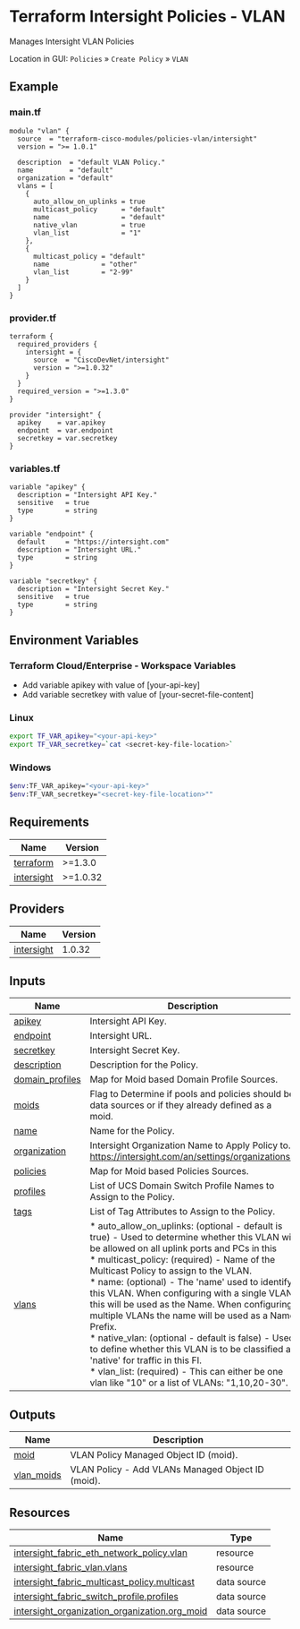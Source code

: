 <!-- BEGIN_TF_DOCS -->
# Terraform Intersight Policies - VLAN
Manages Intersight VLAN Policies

Location in GUI:
`Policies` » `Create Policy` » `VLAN`

## Example

### main.tf
```hcl
module "vlan" {
  source  = "terraform-cisco-modules/policies-vlan/intersight"
  version = ">= 1.0.1"

  description  = "default VLAN Policy."
  name         = "default"
  organization = "default"
  vlans = [
    {
      auto_allow_on_uplinks = true
      multicast_policy      = "default"
      name                  = "default"
      native_vlan           = true
      vlan_list             = "1"
    },
    {
      multicast_policy = "default"
      name             = "other"
      vlan_list        = "2-99"
    }
  ]
}
```

### provider.tf
```hcl
terraform {
  required_providers {
    intersight = {
      source  = "CiscoDevNet/intersight"
      version = ">=1.0.32"
    }
  }
  required_version = ">=1.3.0"
}

provider "intersight" {
  apikey    = var.apikey
  endpoint  = var.endpoint
  secretkey = var.secretkey
}
```

### variables.tf
```hcl
variable "apikey" {
  description = "Intersight API Key."
  sensitive   = true
  type        = string
}

variable "endpoint" {
  default     = "https://intersight.com"
  description = "Intersight URL."
  type        = string
}

variable "secretkey" {
  description = "Intersight Secret Key."
  sensitive   = true
  type        = string
}
```

## Environment Variables

### Terraform Cloud/Enterprise - Workspace Variables
- Add variable apikey with value of [your-api-key]
- Add variable secretkey with value of [your-secret-file-content]

### Linux
```bash
export TF_VAR_apikey="<your-api-key>"
export TF_VAR_secretkey=`cat <secret-key-file-location>`
```

### Windows
```bash
$env:TF_VAR_apikey="<your-api-key>"
$env:TF_VAR_secretkey="<secret-key-file-location>""
```


## Requirements

| Name | Version |
|------|---------|
| <a name="requirement_terraform"></a> [terraform](#requirement\_terraform) | >=1.3.0 |
| <a name="requirement_intersight"></a> [intersight](#requirement\_intersight) | >=1.0.32 |
## Providers

| Name | Version |
|------|---------|
| <a name="provider_intersight"></a> [intersight](#provider\_intersight) | 1.0.32 |
## Inputs

| Name | Description | Type | Default | Required |
|------|-------------|------|---------|:--------:|
| <a name="input_apikey"></a> [apikey](#input\_apikey) | Intersight API Key. | `string` | n/a | yes |
| <a name="input_endpoint"></a> [endpoint](#input\_endpoint) | Intersight URL. | `string` | `"https://intersight.com"` | no |
| <a name="input_secretkey"></a> [secretkey](#input\_secretkey) | Intersight Secret Key. | `string` | n/a | yes |
| <a name="input_description"></a> [description](#input\_description) | Description for the Policy. | `string` | `""` | no |
| <a name="input_domain_profiles"></a> [domain\_profiles](#input\_domain\_profiles) | Map for Moid based Domain Profile Sources. | `any` | `{}` | no |
| <a name="input_moids"></a> [moids](#input\_moids) | Flag to Determine if pools and policies should be data sources or if they already defined as a moid. | `bool` | `false` | no |
| <a name="input_name"></a> [name](#input\_name) | Name for the Policy. | `string` | `"default"` | no |
| <a name="input_organization"></a> [organization](#input\_organization) | Intersight Organization Name to Apply Policy to.  https://intersight.com/an/settings/organizations/. | `string` | `"default"` | no |
| <a name="input_policies"></a> [policies](#input\_policies) | Map for Moid based Policies Sources. | `any` | `{}` | no |
| <a name="input_profiles"></a> [profiles](#input\_profiles) | List of UCS Domain Switch Profile Names to Assign to the Policy. | `list(string)` | `[]` | no |
| <a name="input_tags"></a> [tags](#input\_tags) | List of Tag Attributes to Assign to the Policy. | `list(map(string))` | `[]` | no |
| <a name="input_vlans"></a> [vlans](#input\_vlans) | * auto\_allow\_on\_uplinks: (optional - default is true) - Used to determine whether this VLAN will be allowed on all uplink ports and PCs in this <br>* multicast\_policy: (required) - Name of the Multicast Policy to assign to the VLAN.<br>* name: (optional) - The 'name' used to identify this VLAN.  When configuring with a single VLAN this will be used as the Name.  When configuring multiple VLANs the name will be used as a Name Prefix.<br>* native\_vlan: (optional - default is false) - Used to define whether this VLAN is to be classified as 'native' for traffic in this FI.<br>* vlan\_list: (required) -  This can either be one vlan like "10" or a list of VLANs: "1,10,20-30". | <pre>list(object({<br>    auto_allow_on_uplinks = optional(bool, true)<br>    multicast_policy      = string<br>    name                  = optional(string, "")<br>    native_vlan           = optional(bool, false)<br>    vlan_list             = string<br>  }))</pre> | `[]` | no |
## Outputs

| Name | Description |
|------|-------------|
| <a name="output_moid"></a> [moid](#output\_moid) | VLAN Policy Managed Object ID (moid). |
| <a name="output_vlan_moids"></a> [vlan\_moids](#output\_vlan\_moids) | VLAN Policy - Add VLANs Managed Object ID (moid). |
## Resources

| Name | Type |
|------|------|
| [intersight_fabric_eth_network_policy.vlan](https://registry.terraform.io/providers/CiscoDevNet/intersight/latest/docs/resources/fabric_eth_network_policy) | resource |
| [intersight_fabric_vlan.vlans](https://registry.terraform.io/providers/CiscoDevNet/intersight/latest/docs/resources/fabric_vlan) | resource |
| [intersight_fabric_multicast_policy.multicast](https://registry.terraform.io/providers/CiscoDevNet/intersight/latest/docs/data-sources/fabric_multicast_policy) | data source |
| [intersight_fabric_switch_profile.profiles](https://registry.terraform.io/providers/CiscoDevNet/intersight/latest/docs/data-sources/fabric_switch_profile) | data source |
| [intersight_organization_organization.org_moid](https://registry.terraform.io/providers/CiscoDevNet/intersight/latest/docs/data-sources/organization_organization) | data source |
<!-- END_TF_DOCS -->